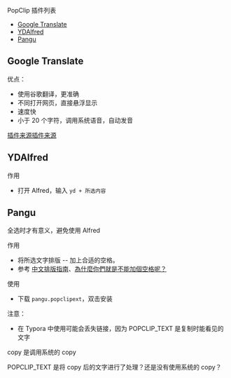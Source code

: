 PopClip 插件列表

- [Google Translate](Google-Translate)
- [YDAlfred](#YDAlfred)
- [Pangu](Pangu)

## Google Translate

优点：

- 使用谷歌翻译，更准确
- 不同打开网页，直接悬浮显示
- 速度快
- 小于 20 个字符，调用系统语音，自动发音

[插件来源](https://github.com/thang-nm/Google-Translate.popclipext)[插件来源](https://github.com/thang-nm/Google-Translate.popclipext)

## YDAlfred

作用

- 打开 Alfred，输入 `yd + 所选内容`

## Pangu

全选时才有意义，避免使用 Alfred

 作用

- 将所选文字排版 -- 加上合适的空格。
- 参考 [中文排版指南](https://github.com/sparanoid/chinese-copywriting-guidelines)、[為什麼你們就是不能加個空格呢？](https://github.com/vinta/pangu.js)

使用

- 下载 `pangu.popclipext`，双击安装

注意：

- 在 Typora 中使用可能会丢失链接，因为 POPCLIP_TEXT 是复制时能看见的文字

copy 是调用系统的 copy

POPCLIP_TEXT 是将 copy 后的文字进行了处理？还是没有使用系统的 copy？

